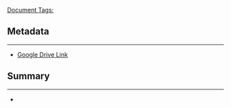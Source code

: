 <u>Document Tags:</u> 
## Metadata
---
- [Google Drive Link](https://drive.google.com/file/d/1cJIWUfUibiwqIkl42Fj0AJ0WK2G8Ehry/view?usp=share_link)
## Summary
---
- 